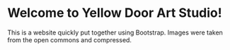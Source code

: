# Welcome to Yellow Door Art Studio!

This is a website quickly put together using Bootstrap.
Images were taken from the open commons and compressed. 
